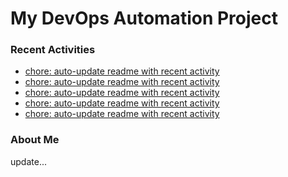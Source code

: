 # My DevOps Automation Project

### Recent Activities
<!-- activity:START -->
- [chore: auto-update readme with recent activity](https://github.com/kaigiii/mybowling-app/commit/0e3529ccf6961c23b9bc3e81e9cea62238534611)
- [chore: auto-update readme with recent activity](https://github.com/kaigiii/mybowling-app/commit/f1e58b880023edcf03b3e9914d517620d05d2f2d)
- [chore: auto-update readme with recent activity](https://github.com/kaigiii/mybowling-app/commit/33052826579b6adbce779ccd7f5766d42aaf1109)
- [chore: auto-update readme with recent activity](https://github.com/kaigiii/mybowling-app/commit/6545a290541a85954c0afbf931dafa79ade128e8)
- [chore: auto-update readme with recent activity](https://github.com/kaigiii/mybowling-app/commit/532735dc1c8f1e2e585bfe3804ae4a8ffc9a1af1)
<!-- activity:END -->

### About Me
<!-- MYLINKS:START -->
<!-- MYLINKS:END -->

update...

